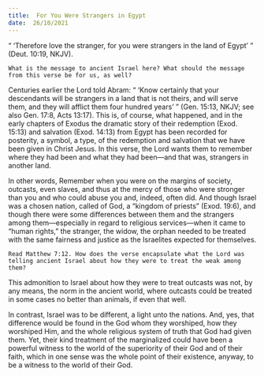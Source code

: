 ```yaml
---
title:  For You Were Strangers in Egypt
date:  26/10/2021
---
```


“ ‘Therefore love the stranger, for you were strangers in the land of Egypt’ ” (Deut. 10:19, NKJV).

`What is the message to ancient Israel here? What should the message from this verse be for us, as well?`

Centuries earlier the Lord told Abram: “ ‘Know certainly that your descendants will be strangers in a land that is not theirs, and will serve them, and they will afflict them four hundred years’ ” (Gen. 15:13, NKJV; see also Gen. 17:8, Acts 13:17). This is, of course, what happened, and in the early chapters of Exodus the dramatic story of their redemption (Exod. 15:13) and salvation (Exod. 14:13) from Egypt has been recorded for posterity, a symbol, a type, of the redemption and salvation that we have been given in Christ Jesus. In this verse, the Lord wants them to remember where they had been and what they had been—and that was, strangers in another land.

In other words, Remember when you were on the margins of society, outcasts, even slaves, and thus at the mercy of those who were stronger than you and who could abuse you and, indeed, often did. And though Israel was a chosen nation, called of God, a “kingdom of priests” (Exod. 19:6), and though there were some differences between them and the strangers among them—especially in regard to religious services—when it came to “human rights,” the stranger, the widow, the orphan needed to be treated with the same fairness and justice as the Israelites expected for themselves.

`Read Matthew 7:12. How does the verse encapsulate what the Lord was telling ancient Israel about how they were to treat the weak among them?`

This admonition to Israel about how they were to treat outcasts was not, by any means, the norm in the ancient world, where outcasts could be treated in some cases no better than animals, if even that well.

In contrast, Israel was to be different, a light unto the nations. And, yes, that difference would be found in the God whom they worshiped, how they worshiped Him, and the whole religious system of truth that God had given them. Yet, their kind treatment of the marginalized could have been a powerful witness to the world of the superiority of their God and of their faith, which in one sense was the whole point of their existence, anyway, to be a witness to the world of their God.